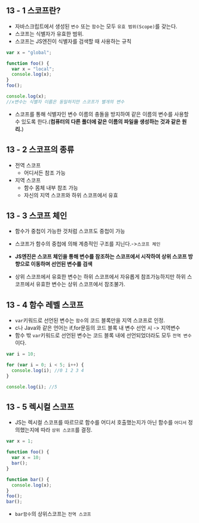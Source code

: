 ## 13 - 1 스코프란?

- 자바스크립트에서 생성된 `변수` 또는 `함수`는 모두 `유효 범위(Scope)`를 갖는다.
- 스코프는 식별자가 유효한 범위.
- 스코프는 JS엔진이 식별자를 검색할 때 사용하는 규칙

```javascript
var x = "global";

function foo() {
  var x = "local";
  console.log(x);
}
foo();

console.log(x);
//x변수는 식별자 이름은 동일하지만 스코프가 별개의 변수
```

- 스코프를 통해 식별자인 변수 이름의 충돌을 방지하여 같은 이름의 변수를 사용할 수 있도록 한다.(**컴퓨터의 다른 폴더에 같은 이름의 파일을 생성하는 것과 같은 원리.**)

## 13 - 2 스코프의 종류

- 전역 스코프
  - 어디서든 참조 가능
- 지역 스코프
  - 함수 몸체 내부 참조 가능
  - 자신의 지역 스코프와 하위 스코프에서 유효

## 13 - 3 스코프 체인

- 함수가 중첩이 가능한 것처럼 스코프도 중첩이 가능
- 스코프가 함수의 중첩에 의해 계층적인 구조를 지닌다.->`스코프 체인`

- **JS엔진은 스코프 체인을 통해 변수를 참조하는 스코프에서 시작하여 상위 스코프 방향으로 이동하며 선언된 변수를 검색**
- 상위 스코프에서 유효한 변수는 하위 스코프에서 자유롭게 참조가능하지만 하위 스코프에서 유효한 변수는 상위 스코프에서 참조불가.

## 13 - 4 함수 레벨 스코프

- `var`키워드로 선언된 변수는 `함수`의 코드 블록만을 지역 스코프로 인정.
- c나 Java와 같은 언어는 if,for문등의 코드 블록 내 변수 선언 시 -> 지역변수
- 함수 밖 `var`키워드로 선언된 변수는 코드 블록 내에 선언되었더라도 모두 `전역 변수`이다.

```javascript
var i = 10;

for (var i = 0; i < 5; i++) {
  console.log(i); //0 1 2 3 4
}

console.log(i); //5
```

## 13 - 5 렉시컬 스코프

- JS는 렉시컬 스코프를 따르므로 함수를 어디서 호출했는지가 아닌 함수를 `어디서` 정의했는지에 따라 `상위 스코프`를 결정.

```javascript
var x = 1;

function foo() {
  var x = 10;
  bar();
}

function bar() {
  console.log(x);
}
foo();
bar();
```

- `bar함수`의 상위스코프는 `전역 스코프`
